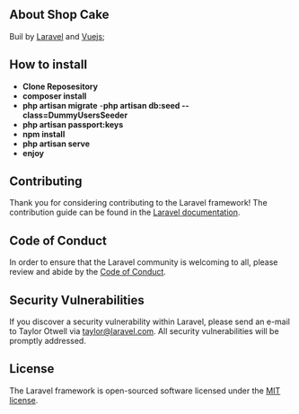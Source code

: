 ## About Shop Cake

Buil by [Laravel](https://laravel.com/docs) and [Vuejs](https://vuejs.org/v2/guide/);

## How to install

-   **Clone Reposesitory**
-   **composer install**
-   **php artisan migrate** -**php artisan db:seed --class=DummyUsersSeeder**
-   **php artisan passport:keys**
-   **npm install**
-   **php artisan serve**
-   **enjoy**

## Contributing

Thank you for considering contributing to the Laravel framework! The contribution guide can be found in the [Laravel documentation](https://laravel.com/docs/contributions).

## Code of Conduct

In order to ensure that the Laravel community is welcoming to all, please review and abide by the [Code of Conduct](https://laravel.com/docs/contributions#code-of-conduct).

## Security Vulnerabilities

If you discover a security vulnerability within Laravel, please send an e-mail to Taylor Otwell via [taylor@laravel.com](mailto:taylor@laravel.com). All security vulnerabilities will be promptly addressed.

## License

The Laravel framework is open-sourced software licensed under the [MIT license](https://opensource.org/licenses/MIT).
